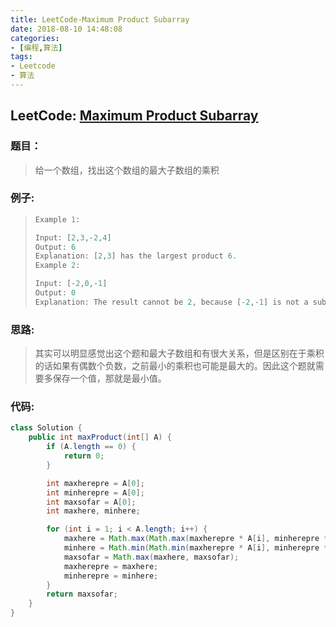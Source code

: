 ```yaml
---
title: LeetCode-Maximum Product Subarray
date: 2018-08-10 14:48:08
categories:
- [编程,算法]
tags:
- Leetcode
- 算法
---
```




## LeetCode: [Maximum Product Subarray](https://leetcode.com/problems/maximum-product-subarray/)

### 题目：

> 给一个数组，找出这个数组的最大子数组的乘积

### 例子:

> ```java
> Example 1:
> 
> Input: [2,3,-2,4]
> Output: 6
> Explanation: [2,3] has the largest product 6.
> Example 2:
> 
> Input: [-2,0,-1]
> Output: 0
> Explanation: The result cannot be 2, because [-2,-1] is not a subarray.
> ```

### 思路:

> 其实可以明显感觉出这个题和最大子数组和有很大关系，但是区别在于乘积的话如果有偶数个负数，之前最小的乘积也可能是最大的。因此这个题就需要多保存一个值，那就是最小值。

### 代码:

```java
class Solution {
    public int maxProduct(int[] A) {
        if (A.length == 0) {
            return 0;
        }

        int maxherepre = A[0];
        int minherepre = A[0];
        int maxsofar = A[0];
        int maxhere, minhere;

        for (int i = 1; i < A.length; i++) {
            maxhere = Math.max(Math.max(maxherepre * A[i], minherepre * A[i]), A[i]);
            minhere = Math.min(Math.min(maxherepre * A[i], minherepre * A[i]), A[i]);
            maxsofar = Math.max(maxhere, maxsofar);
            maxherepre = maxhere;
            minherepre = minhere;
        }
        return maxsofar;
    }
}
```

